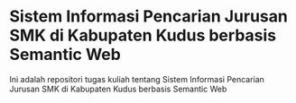 # Sistem Informasi Pencarian Jurusan SMK di Kabupaten Kudus berbasis Semantic Web

Ini adalah repositori tugas kuliah tentang Sistem Informasi Pencarian Jurusan SMK di Kabupaten Kudus berbasis Semantic Web